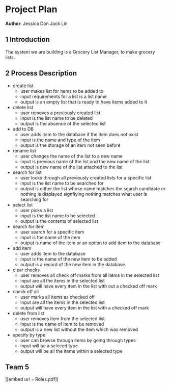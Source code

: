 # Project Plan


**Author**: Jessica Don Jack Lin

## 1 Introduction

The system we are building is a Grocery List Manager, to make grocery lists.

## 2 Process Description

- create list
	- user makes list for items to be added to
	- input requirements for a list is a list name
	- output is an empty list that is ready to have items added to it
- delete list
	- user removes a previously created list
	- input is the list name to be deleted
	- output is the absence of the selected list
- add to DB
	- user adds item to the database if the item does not exist
	- input is the name and type of the item
	- output is the storage of an item not seen before
- rename list
	- user changes the name of the list to a new name
	- input is previous name of the list and the new name of the list
	- output is new name of the list attached to the list
- search for list
	- user looks through all previously created lists for a specific list 
	- input is the list name to be searched for
	- output is either the list whose name matches the search candidate or nothing is displayed signfiying nothing matches what user is searching for
- select list
	- user picks a list
	- input is the list name to be selected
	- output is the contents of selected list
- search for item
	- user search for a specific item
	- input is the name of the item
	- output is name of the item or an option to add item to the database
- add item
	- user adds item to the database
	- input is the name of the new item to be added
	- output is a record of the new item in the database
- clear checks
	- user removes all check off marks from all items in the selected list
	- input are all the items in the selected list
	- output will have every item in the list with out a checked off mark
- check off all
	- user marks all items as checked off
	- input are all the items in the selected list
	- output will have every item in the list with a checked off mark 
- delete from list
	- user removes item from the selected list 
	- input is the name of item to be removed
	- output is a new list without the item which was removed
- specify by type
	- user can browse through items by going through types
	- input will be a seleced type
	- output will be all the items within a selected type

## Team 5

<!-- ![Roles](Roles.pdf)

<object data="/Roles.pdf" type="application/pdf" width="700px" height="700px">
    <embed src="/Roles.pdf">
        This browser does not support PDFs. Please download the PDF to view it: <a href="Roles.pdf">Download PDF</a>.</p>
    </embed>
</object> -->

[[embed url = Roles.pdf]]


